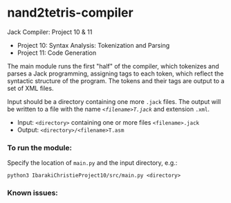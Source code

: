 # nand2tetris-compiler
Jack Compiler: Project 10 &amp; 11

- Project 10: Syntax Analysis: Tokenization and Parsing
- Project 11: Code Generation

The main module runs the first "half" of the compiler, which tokenizes and parses a Jack programming, 
assigning tags to each token, which reflect the syntactic structure of the program. 
The tokens and their tags are output to a set of XML files.

Input should be a directory containing one more `.jack` files.
The output will be written to a file with the name *`<filename>T.jack`* and extension `.xml`.

- Input: `<directory>` containing one or more files `<filename>.jack`
- Output: `<directory>/<filename>T.asm`

### To run the module:
Specify the location of `main.py` and the input directory, e.g.:

`python3 IbarakiChristieProject10/src/main.py <directory>`

### Known issues:
